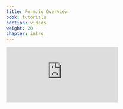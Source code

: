 ```yaml
---
title: Form.io Overview
book: tutorials
section: videos
weight: 20
chapter: intro
---
```

<div class="embed-responsive embed-responsive-16by9">
  <iframe class="embed-responsive-item" src="https://www.youtube.com/embed/oLsP67qKVDs?rel=0&amp;showinfo=0" frameborder="0" allowfullscreen></iframe>
</div>

